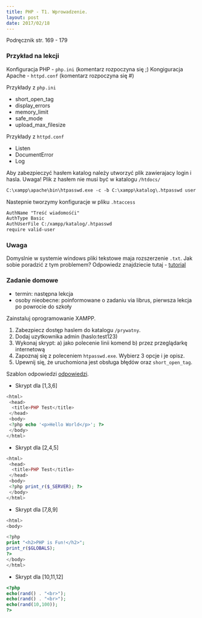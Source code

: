 ```yaml
---
title: PHP - T1. Wprowadzenie.
layout: post
date: 2017/02/18
---
```


Podręcznik str. 169 - 179


### Przykład na lekcji


Konfiguracja PHP - `php.ini` (komentarz rozpoczyna się ;)
Kongiguracja Apache - `httpd.conf` (komentarz rozpoczyna się #)


Przykłady z `php.ini`
 - short_open_tag
 - display_errors 
 - memory_limit
 - safe_mode
 - upload_max_filesize
 
Przykłady z `httpd.conf`
 - Listen
 - DocumentError
 - Log

Aby zabezpieczyć hasłem katalog należy utworzyć plik zawierajacy login i hasla. 
Uwaga! Plik z hasłem nie musi być w katalogu `/htdocs/` 

```txt
C:\xampp\apache\bin\htpasswd.exe -c -b C:\xampp\katalog\.htpasswd user password

```


Nastepnie tworzymy konfiguracje w pliku `.htaccess`

```txt
AuthName "Treść wiadomośći"
AuthType Basic
AuthUserFile C:/xampp/katalog/.htpasswd
require valid-user
```


### Uwaga
Domyslnie w systemie windows pliki tekstowe maja rozszerzenie `.txt`. Jak sobie poradzić z tym problemem? Odpowiedz znajdziecie tutaj - 
[tutorial](http://chandanpatra.blogspot.com/2013/08/basic-authentication-with-htpasswd-in.html)


### Zadanie domowe


- termin: następna lekcja
- osoby nieobecne: poinformowane o zadaniu via librus, pierwsza lekcja po powrocie do szkoły

Zainstaluj oprogramowanie XAMPP. 
1. Zabezpiecz dostęp haslem do katalogu `/prywatny`.
2. Dodaj uzytkownika admin (haslo:test123)
3. Wykonaj skrypt: 
    a) jako polecenie linii komend 
    b) przez przeglądarkę internetową
4. Zapoznaj się z poleceniem `htpasswd.exe`. Wybierz 3 opcje i je opisz.
5. Upewnij się, że uruchomiona jest obsługa błędów oraz `short_open_tag`.


Szablon odpowiedzi [odpowiedzi](/pozostale/szablon-zadanie-domowe-t1-php.doc). 



- Skrypt dla [1,3,6]

```php
<html>
 <head>
  <title>PHP Test</title>
 </head>
 <body>
 <?php echo '<p>Hello World</p>'; ?> 
 </body>
</html>
```

- Skrypt dla [2,4,5]

```php
<html>
 <head>
  <title>PHP Test</title>
 </head>
 <body>
 <?php print_r($_SERVER); ?> 
 </body>
</html>
```

- Skrypt dla [7,8,9]

```php
<html>
<body>

<?php
print "<h2>PHP is Fun!</h2>";
print_r($GLOBALS);
?>
</body>
</html>
```

- Skrypt dla [10,11,12]

```php
<?php
echo(rand() . "<br>");
echo(rand() . "<br>");
echo(rand(10,100));
?>
```
